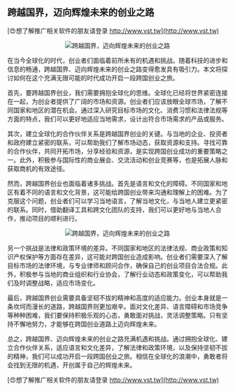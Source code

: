 ## **跨越国界，迈向辉煌未来的创业之路**

[😍想了解推广相关软件的朋友请登录 http://www.vst.tw](http://www.vst.tw)

 <center><img src="https://vst.tw/MP4/tuiguang/png/3.png" alt="跨越国界，迈向辉煌未来的创业之路"></center>

在当今全球化的时代，创业者们面临着前所未有的机遇和挑战。随着科技的进步和信息的畅通，跨越国界、迈向辉煌未来的创业之路变得愈发具有吸引力。本文将探讨如何在这个充满无限可能的时代成功开启一段跨国创业之旅。

首先，要跨越国界创业，我们需要拥抱全球化的思维。全球化已经将世界紧密连接在一起，为创业者提供了广阔的市场和资源。创业者们应该放眼全球市场，了解不同国家和地区的潜在机会。通过深入研究目标市场的文化、消费习惯和法律法规等方面的特点，我们可以更好地适应当地需求，设计出符合市场需求的产品或服务。

其次，建立全球化的合作伙伴关系是跨越国界创业的关键。与当地的企业、投资者和政府建立紧密的联系，可以帮助我们了解市场动态，获取资源和支持。寻找可靠的合作伙伴，共同开拓市场，分享经验和资源，是实现跨国创业成功的重要策略之一。此外，积极参与国际性的商业展会、交流活动和创业竞赛等，也是拓展人脉和获取商机的有效途径。

然而，跨越国界创业也面临着诸多挑战。首先是语言和文化的障碍。不同国家和地区有着不同的语言和文化背景，这可能给跨国创业带来沟通和理解上的困难。为了克服这个问题，创业者们可以学习当地语言，了解当地文化，与当地人建立更紧密的联系。同时，借助翻译工具和跨文化团队的支持，我们可以更好地与当地人合作，推动项目的顺利进行。

 <center><img src="https://vst.tw/MP4/tuiguang/png/1.png" alt="跨越国界，迈向辉煌未来的创业之路"></center>

另一个挑战是法律和政策环境的差异。不同国家和地区的法律法规、商业政策和知识产权保护等方面存在差异，这可能对跨国创业造成影响。创业者们需要深入了解目标市场的法律环境，与专业律师和顾问合作，确保自己的创业项目合法合规。此外，积极参与当地的商业组织和行业协会，了解行业动态和政策变化，可以帮助我们及时调整战略，适应市场变化。

最后，跨越国界创业需要具备坚韧不拔的精神和高度的适应能力。创业本身就是一条坎坷而漫长的道路，跨越国界则更加艰辛。面对文化差异、语言障碍和市场竞争等种种困难，我们要保持积极乐观的心态，勇敢面对挑战，灵活调整策略。只有坚持不懈地努力，才能够在跨国创业道路上迈向辉煌未来。

总之，跨越国界、迈向辉煌未来的创业之路充满机遇和挑战。通过拥抱全球化、建立合作伙伴关系，适应语言和文化差异，了解法律和政策环境，以及保持坚韧不拔的精神，我们可以成功开启一段跨国创业之旅。相信在全球化的浪潮中，勇敢者将会找到无限的机遇，开创属于自己的辉煌未来。

[😍想了解推广相关软件的朋友请登录 http://www.vst.tw](http://www.vst.tw)



